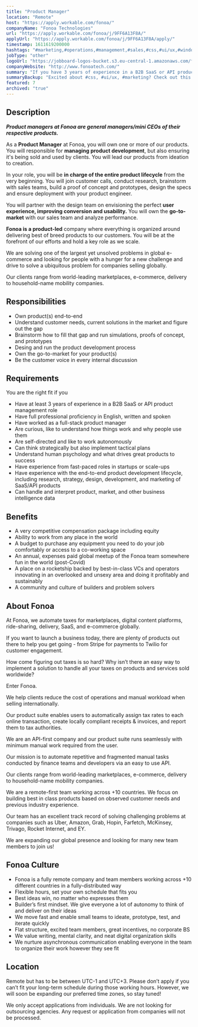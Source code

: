 ```yaml
---
title: "Product Manager"
location: "Remote"
host: "https://apply.workable.com/fonoa/"
companyName: "Fonoa Technologies"
url: "https://apply.workable.com/fonoa/j/9FF6A13F8A/"
applyUrl: "https://apply.workable.com/fonoa/j/9FF6A13F8A/apply/"
timestamp: 1611619200000
hashtags: "#marketing,#operations,#management,#sales,#css,#ui/ux,#windows,#aws,#content,#office"
jobType: "other"
logoUrl: "https://jobboard-logos-bucket.s3.eu-central-1.amazonaws.com/fonoa-technologies"
companyWebsite: "http://www.fonoatech.com/"
summary: "If you have 3 years of experience in a B2B SaaS or API product management role, Fonoa Technologies is looking for someone with your skillset."
summaryBackup: "Excited about #css, #ui/ux, #marketing? Check out this job post!"
featured: 7
archived: "true"
---
```


## Description

_**Product managers at Fonoa are general managers/mini CEOs of their respective products.**_

As a **Product Manager** at Fonoa, you will own one or more of our products. You will responsible for **managing product development**, but also ensuring it's being sold and used by clients. You will lead our products from ideation to creation.

In your role, you will be **in charge of the entire product lifecycle** from the very beginning. You will join customer calls, conduct research, brainstorm with sales teams, build a proof of concept and prototypes, design the specs and ensure deployment with your product engineer.

You will partner with the design team on envisioning the perfect **user experience, improving conversion and usability.** You will own the **go-to-market** with our sales team and analyze performance.

**Fonoa is a product-led** company where everything is organized around delivering best of breed products to our customers. You will be at the forefront of our efforts and hold a key role as we scale.

We are solving one of the largest yet unsolved problems in global e-commerce and looking for people with a hunger for a new challenge and drive to solve a ubiquitous problem for companies selling globally.

Our clients range from world-leading marketplaces, e-commerce, delivery to household-name mobility companies.

## Responsibilities

*   Own product(s) end-to-end
*   Understand customer needs, current solutions in the market and figure out the gap
*   Brainstorm how to fill that gap and run simulations, proofs of concept, and prototypes
*   Desing and run the product development process
*   Own the go-to-market for your product(s)
*   Be the customer voice in every internal discussion

## Requirements

You are the right fit if you

*   Have at least 3 years of experience in a B2B SaaS or API product management role
*   Have full professional proficiency in English, written and spoken
*   Have worked as a full-stack product manager
*   Are curious, like to understand how things work and why people use them
*   Are self-directed and like to work autonomously
*   Can think strategically but also implement tactical plans
*   Understand human psychology and what drives great products to success
*   Have experience from fast-paced roles in startups or scale-ups
*   Have experience with the end-to-end product development lifecycle, including research, strategy, design, development, and marketing of SaaS/API products
*   Can handle and interpret product, market, and other business intelligence data

## Benefits

*   A very competitive compensation package including equity
*   Ability to work from any place in the world
*   A budget to purchase any equipment you need to do your job comfortably or access to a co-working space
*   An annual, expenses paid global meetup of the Fonoa team somewhere fun in the world (post-Covid)
*   A place on a rocketship backed by best-in-class VCs and operators innovating in an overlooked and unsexy area and doing it profitably and sustainably
*   A community and culture of builders and problem solvers

## About Fonoa

At Fonoa, we automate taxes for marketplaces, digital content platforms, ride-sharing, delivery, SaaS, and e-commerce globally.

If you want to launch a business today, there are plenty of products out there to help you get going - from Stripe for payments to Twilio for customer engagement.

How come figuring out taxes is so hard? Why isn’t there an easy way to implement a solution to handle all your taxes on products and services sold worldwide?

Enter Fonoa.

We help clients reduce the cost of operations and manual workload when selling internationally.

Our product suite enables users to automatically assign tax rates to each online transaction, create locally compliant receipts & invoices, and report them to tax authorities.

We are an API-first company and our product suite runs seamlessly with minimum manual work required from the user.

Our mission is to automate repetitive and fragmented manual tasks conducted by finance teams and developers via an easy to use API.

Our clients range from world-leading marketplaces, e-commerce, delivery to household-name mobility companies.

We are a remote-first team working across +10 countries. We focus on building best in class products based on observed customer needs and previous industry experience.

Our team has an excellent track record of solving challenging problems at companies such as Uber, Amazon, Grab, Hopin, Farfetch, McKinsey, Trivago, Rocket Internet, and EY.

We are expanding our global presence and looking for many new team members to join us!

## Fonoa Culture

*   Fonoa is a fully remote company and team members working across +10 different countries in a fully-distributed way
*   Flexible hours, set your own schedule that fits you
*   Best ideas win, no matter who expresses them
*   Builder’s first mindset. We give everyone a lot of autonomy to think of and deliver on their ideas
*   We move fast and enable small teams to ideate, prototype, test, and iterate quickly
*   Flat structure, excited team members, great incentives, no corporate BS
*   We value writing, mental clarity, and neat digital organization skills
*   We nurture asynchronous communication enabling everyone in the team to organize their work however they see fit

## Location

Remote but has to be between UTC-1 and UTC+3. Please don’t apply if you can’t fit your long-term schedule during those working hours. However, we will soon be expanding our preferred time zones, so stay tuned!

We only accept applications from individuals. We are not looking for outsourcing agencies. Any request or application from companies will not be processed.
